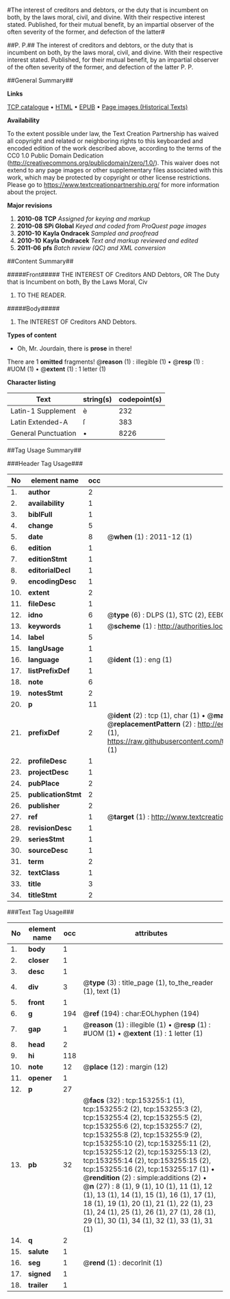 #The interest of creditors and debtors, or the duty that is incumbent on both, by the laws moral, civil, and divine. With their respective interest stated. Published, for their mutual benefit, by an impartial observer of the often severity of the former, and defection of the latter#

##P. P.##
The interest of creditors and debtors, or the duty that is incumbent on both, by the laws moral, civil, and divine. With their respective interest stated. Published, for their mutual benefit, by an impartial observer of the often severity of the former, and defection of the latter
P. P.

##General Summary##

**Links**

[TCP catalogue](http://www.ota.ox.ac.uk/tcp/)  • 
[HTML](http://tei.it.ox.ac.uk/tcp/Texts-HTML/free/A91/A91549.html)  • 
[EPUB](http://tei.it.ox.ac.uk/tcp/Texts-EPUB/free/A91/A91549.epub) • 
[Page images (Historical Texts)](https://historicaltexts.jisc.ac.uk/eebo-99895719e)

**Availability**

To the extent possible under law, the Text Creation Partnership has waived all copyright and related or neighboring rights to this keyboarded and encoded edition of the work described above, according to the terms of the CC0 1.0 Public Domain Dedication (http://creativecommons.org/publicdomain/zero/1.0/). This waiver does not extend to any page images or other supplementary files associated with this work, which may be protected by copyright or other license restrictions. Please go to https://www.textcreationpartnership.org/ for more information about the project.

**Major revisions**

1. __2010-08__ __TCP__ *Assigned for keying and markup*
1. __2010-08__ __SPi Global__ *Keyed and coded from ProQuest page images*
1. __2010-10__ __Kayla Ondracek__ *Sampled and proofread*
1. __2010-10__ __Kayla Ondracek__ *Text and markup reviewed and edited*
1. __2011-06__ __pfs__ *Batch review (QC) and XML conversion*

##Content Summary##

#####Front#####
THE INTEREST OF Creditors AND Debtors, OR The Duty that is Incumbent on both, By the Laws Moral, Civ
1. TO THE READER.

#####Body#####

1. The INTEREST OF Creditors AND Debtors.

**Types of content**

  * Oh, Mr. Jourdain, there is **prose** in there!

There are 1 **omitted** fragments! 
 @__reason__ (1) : illegible (1)  •  @__resp__ (1) : #UOM (1)  •  @__extent__ (1) : 1 letter (1)

**Character listing**


|Text|string(s)|codepoint(s)|
|---|---|---|
|Latin-1 Supplement|è|232|
|Latin Extended-A|ſ|383|
|General Punctuation|•|8226|

##Tag Usage Summary##

###Header Tag Usage###

|No|element name|occ|attributes|
|---|---|---|---|
|1.|__author__|2||
|2.|__availability__|1||
|3.|__biblFull__|1||
|4.|__change__|5||
|5.|__date__|8| @__when__ (1) : 2011-12 (1)|
|6.|__edition__|1||
|7.|__editionStmt__|1||
|8.|__editorialDecl__|1||
|9.|__encodingDesc__|1||
|10.|__extent__|2||
|11.|__fileDesc__|1||
|12.|__idno__|6| @__type__ (6) : DLPS (1), STC (2), EEBO-CITATION (1), PROQUEST (1), VID (1)|
|13.|__keywords__|1| @__scheme__ (1) : http://authorities.loc.gov/ (1)|
|14.|__label__|5||
|15.|__langUsage__|1||
|16.|__language__|1| @__ident__ (1) : eng (1)|
|17.|__listPrefixDef__|1||
|18.|__note__|6||
|19.|__notesStmt__|2||
|20.|__p__|11||
|21.|__prefixDef__|2| @__ident__ (2) : tcp (1), char (1)  •  @__matchPattern__ (2) : ([0-9\-]+):([0-9IVX]+) (1), (.+) (1)  •  @__replacementPattern__ (2) : http://eebo.chadwyck.com/downloadtiff?vid=$1&page=$2 (1), https://raw.githubusercontent.com/textcreationpartnership/Texts/master/tcpchars.xml#$1 (1)|
|22.|__profileDesc__|1||
|23.|__projectDesc__|1||
|24.|__pubPlace__|2||
|25.|__publicationStmt__|2||
|26.|__publisher__|2||
|27.|__ref__|1| @__target__ (1) : http://www.textcreationpartnership.org/docs/. (1)|
|28.|__revisionDesc__|1||
|29.|__seriesStmt__|1||
|30.|__sourceDesc__|1||
|31.|__term__|2||
|32.|__textClass__|1||
|33.|__title__|3||
|34.|__titleStmt__|2||


###Text Tag Usage###

|No|element name|occ|attributes|
|---|---|---|---|
|1.|__body__|1||
|2.|__closer__|1||
|3.|__desc__|1||
|4.|__div__|3| @__type__ (3) : title_page (1), to_the_reader (1), text (1)|
|5.|__front__|1||
|6.|__g__|194| @__ref__ (194) : char:EOLhyphen (194)|
|7.|__gap__|1| @__reason__ (1) : illegible (1)  •  @__resp__ (1) : #UOM (1)  •  @__extent__ (1) : 1 letter (1)|
|8.|__head__|2||
|9.|__hi__|118||
|10.|__note__|12| @__place__ (12) : margin (12)|
|11.|__opener__|1||
|12.|__p__|27||
|13.|__pb__|32| @__facs__ (32) : tcp:153255:1 (1), tcp:153255:2 (2), tcp:153255:3 (2), tcp:153255:4 (2), tcp:153255:5 (2), tcp:153255:6 (2), tcp:153255:7 (2), tcp:153255:8 (2), tcp:153255:9 (2), tcp:153255:10 (2), tcp:153255:11 (2), tcp:153255:12 (2), tcp:153255:13 (2), tcp:153255:14 (2), tcp:153255:15 (2), tcp:153255:16 (2), tcp:153255:17 (1)  •  @__rendition__ (2) : simple:additions (2)  •  @__n__ (27) : 8 (1), 9 (1), 10 (1), 11 (1), 12 (1), 13 (1), 14 (1), 15 (1), 16 (1), 17 (1), 18 (1), 19 (1), 20 (1), 21 (1), 22 (1), 23 (1), 24 (1), 25 (1), 26 (1), 27 (1), 28 (1), 29 (1), 30 (1), 34 (1), 32 (1), 33 (1), 31 (1)|
|14.|__q__|2||
|15.|__salute__|1||
|16.|__seg__|1| @__rend__ (1) : decorInit (1)|
|17.|__signed__|1||
|18.|__trailer__|1||
